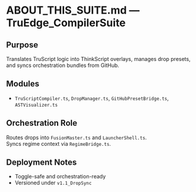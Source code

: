 # ABOUT_THIS_SUITE.md — TruEdge_CompilerSuite

## Purpose  
Translates TruScript logic into ThinkScript overlays, manages drop presets, and syncs orchestration bundles from GitHub.

## Modules  
- `TruScriptCompiler.ts`, `DropManager.ts`, `GitHubPresetBridge.ts`, `ASTVisualizer.ts`

## Orchestration Role  
Routes drops into `FusionMaster.ts` and `LauncherShell.ts`.  
Syncs regime context via `RegimeBridge.ts`.

## Deployment Notes  
- Toggle-safe and orchestration-ready  
- Versioned under `v1.1_DropSync`
